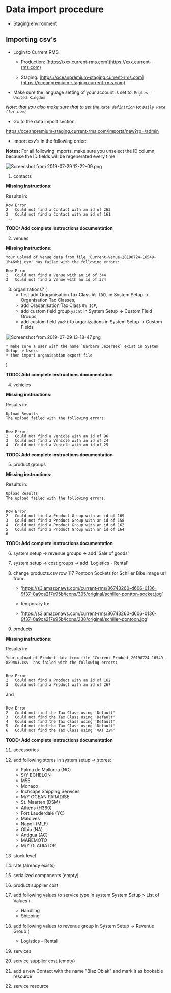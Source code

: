 # Data import procedure

- [Staging environment](https://oceanpremium-staging.current-rms.com/)

## Importing csv's

- Login to Current RMS

    * Production: [https://xxx.current-rms.com](https://xxx.current-rms.com)

    * Staging: [https://oceanpremium-staging.current-rms.com](https://oceanpremium-staging.current-rms.com)

- Make sure the language setting of your account is set to: `Engles - United Kingdom`

_Note: that you also make sure that to set the `Rate definition` to: `Daily Rate (for now)`_

- Go to the data import section:

https://oceanpremium-staging.current-rms.com/imports/new?rp=/admin

- Import csv's in the following order:

**Notes:**
For all following imports, make sure you unselect the ID column, because the ID fields will be regenerated every time

![Screenshot from 2019-07-29 12-22-09.png](https://bitbucket.org/repo/qEd965M/images/2126575434-Screenshot%20from%202019-07-29%2012-22-09.png)

1. contacts

**Missing instructions:**

Results in:

```
Row	Error
2	Could not find a Contact with an id of 263
3	Could not find a Contact with an id of 161
...
```

**TODO: Add complete instructions documentation**

2. venues

**Missing instructions:**

```
Your upload of Venue data from file 'Current-Venue-20190724-16549-1h46xhj.csv' has failed with the following errors: 

Row	Error
2	Could not find a Venue with an id of 344
3	Could not find a Venue with an id of 374
```

3. organizations? (
    * first add Oraganisation Tax Class `0% IBEU` in System Setup -> Organisation Tax Classes,
    * add Oraganisation Tax Class `0% ICP`,
    * add custom field group `yacht` in System Setup -> Custom Field Groups,
    * add custom field `yacht` to organizations in System Setup -> Custom Fields

![Screenshot from 2019-07-29 13-18-47.png](https://bitbucket.org/repo/qEd965M/images/35234584-Screenshot%20from%202019-07-29%2013-18-47.png)

    * make sure a user with the name `Barbara Jezersek` exist in System Setup -> Users
    * then import organisation export file
)

**TODO: Add complete instructions documentation**

4. vehicles

**Missing instructions:**

Results in:

```
Upload Results
The upload failed with the following errors.


Row	Error
2	Could not find a Vehicle with an id of 96
3	Could not find a Vehicle with an id of 24
4	Could not find a Vehicle with an id of 25
```

**TODO: Add complete instructions documentation**

5. product groups

**Missing instructions:**

Results in:

```
Upload Results
The upload failed with the following errors.


Row	Error
2	Could not find a Product Group with an id of 169
3	Could not find a Product Group with an id of 158
4	Could not find a Product Group with an id of 162
5	Could not find a Product Group with an id of 164
6	
```

**TODO: Add complete instructions documentation**

6. system setup -> revenue groups -> add 'Sale of goods'
7. system setup -> cost groups -> add 'Logistics - Rental'
8. change products.csv row 117 Pontoon Sockets for Schiller Bike image url from :

    * 'https://s3.amazonaws.com/current-rms/86743260-d606-0136-9f37-0a9ca217e95b/icons/305/original/schiller-pontton-socket.jpg'

    * temporary to:

    * 'https://s3.amazonaws.com/current-rms/86743260-d606-0136-9f37-0a9ca217e95b/icons/238/original/schiller-pontoon.jpg'

10. products

**Missing instructions:**

Results in:

```
Your upload of Product data from file 'Current-Product-20190724-16549-889mu3.csv' has failed with the following errors: 


Row	Error
2	Could not find a Product with an id of 162
3	Could not find a Product with an id of 267
```

and

```

Row	Error
2	Could not find the Tax Class using 'Default'
3	Could not find the Tax Class using 'Default'
4	Could not find the Tax Class using 'Default'
5	Could not find the Tax Class using 'Default'
6	Could not find the Tax Class using 'VAT 22%'
```
**TODO: Add complete instructions documentation**

11. accessories


12. add following stores in system setup -> stores:
    * Palma de Mallorca (NG)
    * S/Y ECHELON
    * M55
    * Monaco
    * Inchcape Shipping Services
    * M/Y OCEAN PARADISE
    * St. Maarten (DSM)
    * Athens (H360)
    * Fort Lauderdale (YC)
    * Maldives
    * Napoli (MLF)
    * Olbia (NA)
    * Antigua (AC)
    * MAREMOTO
    * M/Y GLADIATOR
13. stock level
14. rate (already exists)
15. serialized components (empty)
16. product supplier cost
17. add following values to service type in system System Setup > List of Values (
    * Handling
    * Shipping
18. add following values to revenue group in System Setup -> Revenue Group (
    * Logistics - Rental
19. services
20. service supplier cost (empty)
21. add a new Contact with the name "Blaz Oblak" and mark it as bookable resource
22. service resource